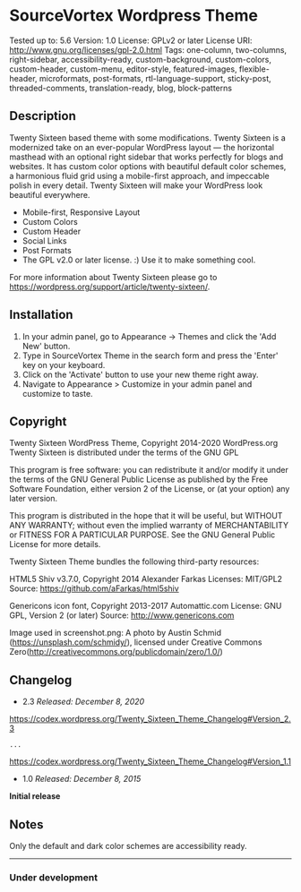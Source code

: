 # SourceVortex Wordpress Theme

Tested up to: 5.6
Version: 1.0
License: GPLv2 or later
License URI: http://www.gnu.org/licenses/gpl-2.0.html
Tags: one-column, two-columns, right-sidebar, accessibility-ready, custom-background, custom-colors, custom-header, custom-menu, editor-style, featured-images, flexible-header, microformats, post-formats, rtl-language-support, sticky-post, threaded-comments, translation-ready, blog, block-patterns

## Description
Twenty Sixteen based theme with some modifications. Twenty Sixteen is a modernized take on an ever-popular WordPress layout — the horizontal masthead with an optional right sidebar that works perfectly for blogs and websites. It has custom color options with beautiful default color schemes, a harmonious fluid grid using a mobile-first approach, and impeccable polish in every detail. Twenty Sixteen will make your WordPress look beautiful everywhere.

* Mobile-first, Responsive Layout
* Custom Colors
* Custom Header
* Social Links
* Post Formats
* The GPL v2.0 or later license. :) Use it to make something cool.

For more information about Twenty Sixteen please go to https://wordpress.org/support/article/twenty-sixteen/.

## Installation

1. In your admin panel, go to Appearance -> Themes and click the 'Add New' button.
2. Type in SourceVortex Theme in the search form and press the 'Enter' key on your keyboard.
3. Click on the 'Activate' button to use your new theme right away.
4. Navigate to Appearance > Customize in your admin panel and customize to taste.

## Copyright

Twenty Sixteen WordPress Theme, Copyright 2014-2020 WordPress.org
Twenty Sixteen is distributed under the terms of the GNU GPL

This program is free software: you can redistribute it and/or modify
it under the terms of the GNU General Public License as published by
the Free Software Foundation, either version 2 of the License, or
(at your option) any later version.

This program is distributed in the hope that it will be useful,
but WITHOUT ANY WARRANTY; without even the implied warranty of
MERCHANTABILITY or FITNESS FOR A PARTICULAR PURPOSE. See the
GNU General Public License for more details.

Twenty Sixteen Theme bundles the following third-party resources:

HTML5 Shiv v3.7.0, Copyright 2014 Alexander Farkas
Licenses: MIT/GPL2
Source: https://github.com/aFarkas/html5shiv

Genericons icon font, Copyright 2013-2017 Automattic.com
License: GNU GPL, Version 2 (or later)
Source: http://www.genericons.com

Image used in screenshot.png: A photo by Austin Schmid (https://unsplash.com/schmidy/), licensed under Creative Commons Zero(http://creativecommons.org/publicdomain/zero/1.0/)

## Changelog

- 2.3
*Released: December 8, 2020*

https://codex.wordpress.org/Twenty_Sixteen_Theme_Changelog#Version_2.3

`...`

https://codex.wordpress.org/Twenty_Sixteen_Theme_Changelog#Version_1.1

- 1.0
*Released: December 8, 2015*

**Initial release**

## Notes

Only the default and dark color schemes are accessibility ready.

---

### Under development
